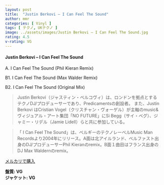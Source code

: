 ```yaml
---
layout: post
title:  "Justin Berkovi – I Can Feel The Sound"
author: mmr
categories: [ Vinyl ]
tags: [ テクノ, UKテクノ ]
image: ../assets/images/Justin Berkovi – I Can Feel The Sound.jpg
rating: 4.5
v-rating: VG
---
```


#### Justin Berkovi – I Can Feel The Sound

A. I Can Feel The Sound (Phil Kieran Remix)

B1. I Can Feel The Sound (Max Walder Remix)

B2. I Can Feel The Sound (Original Mix)

> Justin Berkovi（ジャスティン・ベルコヴィ）は、ロンドンを拠点とするテクノDJ/プロデューサーであり、Predicamentsの創設者。
また、Justin Berkovi はCristian Vogel（クリスチャン・ヴォーゲル）が主軸のmusic&ヴィジュアル・アート集団「NO FUTURE」にSi Begg（サイ・ベグ）、ジャミー・リデル（Jamie Lidell）らと共に参加している。

> 「 I Can Feel The Sound」は、ベルギーのテクノレーベルMusic Man Recordsより2004年にリリース。A面は北アイルランド、ベルファスト出身のDJ/プロデューサーPhil Kieranのremix。B面１曲目はフランス出身のDJ Max Waldernのremix。

[メルカリで購入](https://jp.mercari.com/item/m43603620319)

<div class="mt-4 mb-4 d-flex align-items-center">
<strong class="mr-1">盤質: VG</strong>
</div>
<div class="mt-4 mb-4 d-flex align-items-center">
<strong class="mr-1">ジャケット: VG</strong>
</div>
